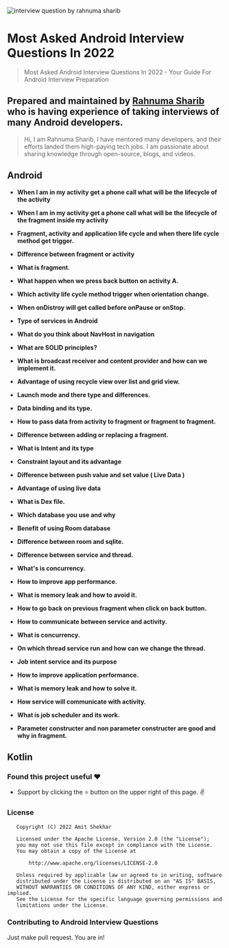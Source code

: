 ![interview question by rahnuma sharib ](https://user-images.githubusercontent.com/31402470/205415809-309b7109-a9c1-4be8-a9ff-59b71f496776.png)

# Most Asked Android Interview Questions In 2022

> Most Asked Android Interview Questions In 2022 - Your Guide For Android Interview Preparation

## Prepared and maintained by [Rahnuma Sharib](https://www.linkedin.com/in/rahnumasharib/) who is having experience of taking interviews of many Android developers.

> Hi, I am Rahnuma Sharib, I have mentored many developers, and their efforts landed them high-paying tech jobs. I am passionate about sharing knowledge through open-source, blogs, and videos.

## Android

*  **When I am in my activity get a phone call what will be the lifecycle of the activity**

*  **When I am in my activity get a phone call what will be the lifecycle of the fragment inside my activity**

*  **Fragment, activity and application life cycle and when there life cycle method get trigger.**

*  **Difference between fragment or activity**

*  **What is fragment.**

*  **What happen when we press back button on activity A.**

* **Which activity life cycle method trigger when orientation change.**

*  **When onDistroy will get called before onPause or onStop.**

*  **Type of services in Android**

*  **What do you think about NavHost in navigation**

*  **What are SOLID principles?**

*  **What is broadcast receiver and content provider and how can we implement it.**

*  **Advantage of using recycle view over list and grid view.**

*  **Launch mode and there type and differences.**

*  **Data binding and its type.**

*  **How to pass data from activity to fragment or fragment to fragment.**

*  **Difference between adding or replacing a fragment.**

*  **What is Intent and its type**

*  **Constraint layout and its advantage**

*  **Difference between push value and set value ( Live Data )**

*  **Advantage of using live data**

*  **What is Dex file.**

*  **Which database you use and why**

*  **Benefit of using Room database**

*  **Difference between room and sqlite.**

*  **Difference between service and thread.**

*  **What's is concurrency.**

*  **How to improve app performance.**

*  **What is memory leak and how to avoid it.**

*  **How to go back on previous fragment when click on back button.**

*  **How to communicate between service and activity.**

*  **What is concurrency.**

*  **On which thread service run and how can we change the thread.**

*  **Job intent service and its purpose**

*  **How to improve application performance.**

*  **What is memory leak and how to solve it.**

*  **How service will communicate with activity.**

*  **What is job scheduler and its work.**

*  **Parameter constructer and non parameter constructer are good and why in fragment.**


## Kotlin




### Found this project useful :heart:

* Support by clicking the :star: button on the upper right of this page. :v:

### License
```
   Copyright (C) 2022 Amit Shekhar

   Licensed under the Apache License, Version 2.0 (the "License");
   you may not use this file except in compliance with the License.
   You may obtain a copy of the License at

       http://www.apache.org/licenses/LICENSE-2.0

   Unless required by applicable law or agreed to in writing, software
   distributed under the License is distributed on an "AS IS" BASIS,
   WITHOUT WARRANTIES OR CONDITIONS OF ANY KIND, either express or implied.
   See the License for the specific language governing permissions and
   limitations under the License.
```

### Contributing to Android Interview Questions
Just make pull request. You are in!
